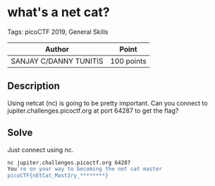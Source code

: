 # what's a net cat?

Tags: picoCTF 2019, General Skills

| Author | Point    |
| ------ | -------- |
| SANJAY C/DANNY TUNITIS | 100 points |

## Description

Using netcat (nc) is going to be pretty important. Can you connect to jupiter.challenges.picoctf.org at port 64287 to get the flag?

## Solve

Just connect using nc.

```bash
nc jupiter.challenges.picoctf.org 64287
You're on your way to becoming the net cat master
picoCTF{nEtCat_Mast3ry_********}
```

